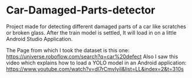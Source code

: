 # Car-Damaged-Parts-detector
Project made for detecting different damaged parts of a car like scratches or broken glass. After the train model is settled, It will load in on a little Android Studio Application.

The Page from which I took the dataset is this one: https://universe.roboflow.com/search?q=car%20defect
Also I saw this video which explains how to load a YOLO model in an Android application: https://www.youtube.com/watch?v=dl7rCmvIyiI&list=LL&index=2&t=310s
